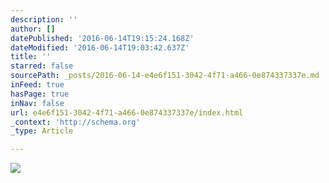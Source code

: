 ```yaml
---
description: ''
author: []
datePublished: '2016-06-14T19:15:24.168Z'
dateModified: '2016-06-14T19:03:42.637Z'
title: ''
starred: false
sourcePath: _posts/2016-06-14-e4e6f151-3042-4f71-a466-0e874337337e.md
inFeed: true
hasPage: true
inNav: false
url: e4e6f151-3042-4f71-a466-0e874337337e/index.html
_context: 'http://schema.org'
_type: Article

---
```

![](https://the-grid-user-content.s3-us-west-2.amazonaws.com/a4b1f3da-d882-4cd5-9de3-d54f8051374a.jpg)